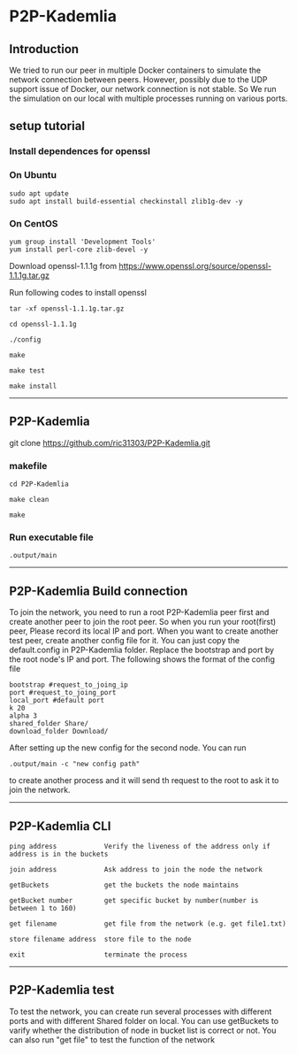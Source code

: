 # P2P-Kademlia

## Introduction

We tried to run our peer in multiple Docker containers to simulate the network connection between peers. However, possibly due to the UDP support issue of Docker,  our network connection is not stable. So We run the simulation on our local with multiple processes running on various ports.

## setup tutorial

### Install dependences for openssl

### On Ubuntu

    sudo apt update
    sudo apt install build-essential checkinstall zlib1g-dev -y

### On CentOS

    yum group install 'Development Tools'
    yum install perl-core zlib-devel -y

Download openssl-1.1.1g from  https://www.openssl.org/source/openssl-1.1.1g.tar.gz

Run following codes to install openssl

    tar -xf openssl-1.1.1g.tar.gz

    cd openssl-1.1.1g

    ./config

    make

    make test

    make install

---

## P2P-Kademlia

git clone https://github.com/ric31303/P2P-Kademlia.git

### makefile

    cd P2P-Kademlia

    make clean

    make

### Run executable file

    .output/main 

---

## P2P-Kademlia Build connection

To join the network, you need to run a root P2P-Kademlia peer first and create another peer to join the root peer. So when you run your root(first) peer, Please record its local IP and port. When you want to create another test peer, create another config file for it. You can just copy the default.config in P2P-Kademlia folder. Replace the bootstrap and port by the root node's IP and port. The following shows the format of the config file

    bootstrap #request_to_joing_ip
    port #request_to_joing_port
    local_port #default port
    k 20
    alpha 3
    shared_folder Share/   
    download_folder Download/

After setting up the new config for the second node. You can run

    .output/main -c "new config path"

to create another process and it will send th request to the root to ask it to join the network.

---

## P2P-Kademlia CLI

    ping address            Verify the liveness of the address only if address is in the buckets

    join address            Ask address to join the node the network

    getBuckets              get the buckets the node maintains

    getBucket number        get specific bucket by number(number is between 1 to 160)

    get filename            get file from the network (e.g. get file1.txt)
    
    store filename address  store file to the node
    
    exit                    terminate the process

---

## P2P-Kademlia test

To test the network, you can create run several processes with different ports and with different Shared folder on local. You can use getBuckets to varify whether the distribution of node in bucket list is correct or not. You can also run "get file" to test the function of the network
